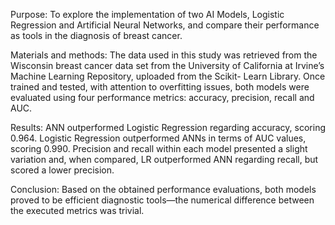 Purpose: To explore the implementation of two AI Models, Logistic Regression and Artificial Neural Networks, and compare their performance as tools in the diagnosis of breast cancer.

Materials and methods: The data used in this study was retrieved from the Wisconsin breast cancer data set from the University of California at Irvine’s Machine Learning Repository, uploaded from the Scikit- Learn Library. Once trained and tested, with attention to overfitting issues, both models were evaluated using four performance metrics: accuracy, precision, recall and AUC.

Results: ANN outperformed Logistic Regression regarding accuracy, scoring 0.964. Logistic Regression outperformed ANNs in terms of AUC values, scoring 0.990. Precision and recall within each model presented a slight variation and, when compared, LR outperformed ANN regarding recall, but scored a lower precision.

Conclusion: Based on the obtained performance evaluations, both models proved to be efficient diagnostic tools—the numerical difference between the executed metrics was trivial.
